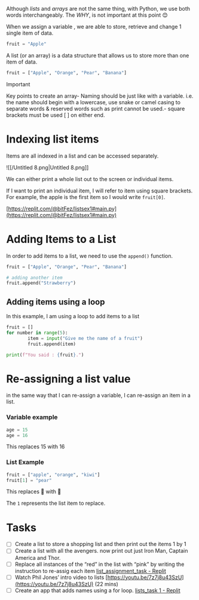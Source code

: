 Although _lists_ and _arrays_ are not the same thing, with Python, we use both words interchangeably. The _WHY_, is not important at this point 😊

  

When we assign a variable , we are able to store, retrieve and change 1 single item of data.

```Python
fruit = "Apple"
```

  

A list (or an array) is a data structure that allows us to store more than one item of data.

```Python
fruit = ["Apple", "Orange", "Pear", "Banana"]
```

  

> [!important]  
> Key points to create an array- Naming should be just like with a variable. i.e. the name should begin with a lowercase, use snake or camel casing to separate words & reserved words such as print cannot be used.- square brackets must be used [ ] on either end.  

  

# Indexing list items

Items are all indexed in a list and can be accessed separately.

![[/Untitled 8.png|Untitled 8.png]]

We can either print a whole list out to the screen or individual items.

If I want to print an individual item, I will refer to item using square brackets. For example, the apple is the first item so I would write `fruit[0]`.

[https://replit.com/@bitFez/listsex1#main.py](https://replit.com/@bitFez/listsex1#main.py)

  

  

# Adding Items to a List

In order to add items to a list, we need to use the `append()` function.

```Python
fruit = ["Apple", "Orange", "Pear", "Banana"]

# adding another item
fruit.append("Strawberry")
```

  

## Adding items using a loop

In this example, I am using a loop to add items to a list

```Python
fruit = []
for number in range(5):
		item = input("Give me the name of a fruit")
		fruit.append(item)

print(f"You said : {fruit}.")
```

  

# Re-assigning a list value

in the same way that I can re-assign a variable, I can re-assign an item in a list.

### Variable example

```Python
age = 15
age = 16
```

This replaces 15 with 16

### List Example

```Python
fruit = ["apple", "orange", "kiwi"]
fruit[1] = "pear"
```

This replaces 🍊 with 🍐

The `1` represents the list item to replace.

  

# Tasks

- [ ] Create a list to store a shopping list and then print out the items 1 by 1
- [ ] Create a list with all the avengers. now print out just Iron Man, Captain America and Thor.
- [ ] Replace all instances of the “red” in the list with “pink” by writing the instruction to re-assig each item [list_assignment_task - Replit](https://replit.com/@bitFez/listassignmenttask#main.py)
- [ ] Watch Phil Jones’ intro video to lists [https://youtu.be/7z7j8u43SzU](https://youtu.be/7z7j8u43SzU) (22 mins)
- [ ] Create an app that adds names using a for loop. [lists_task 1 - Replit](https://replit.com/@bitFez/liststask-1#main.py)